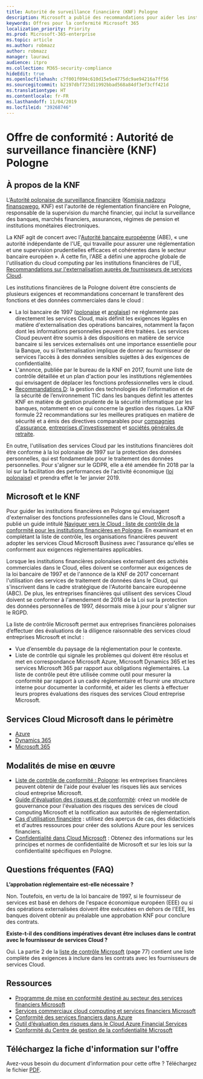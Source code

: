 ```yaml
---
title: Autorité de surveillance financière (KNF) Pologne
description: Microsoft a publié des recommandations pour aider les institutions financières en Pologne avec l’adoption de Cloud.
keywords: Offres pour la conformité Microsoft 365
localization_priority: Priority
ms.prod: Microsoft-365-enterprise
ms.topic: article
ms.author: robmazz
author: robmazz
manager: laurawi
audience: itpro
ms.collection: M365-security-compliance
hideEdit: true
ms.openlocfilehash: c7f001f094c610d15e5e4775dc9ae94216a7ff56
ms.sourcegitcommit: b2197dbf723d11992bbad568a84df3ef3cff421d
ms.translationtype: HT
ms.contentlocale: fr-FR
ms.lasthandoff: 11/04/2019
ms.locfileid: "39268746"
---
```

# <a name="compliance-offering-financial-supervision-authority-knf-poland"></a>Offre de conformité : Autorité de surveillance financière (KNF) Pologne

## <a name="about-the-knf"></a>À propos de la KNF

L’[Autorité polonaise de surveillance financière](https://www.knf.gov.pl/en/) ([Komisja nadzoru finansowego](https://www.knf.gov.pl/), KNF) est l'autorité de réglementation financière en Pologne, responsable de la supervision du marché financier, qui inclut la surveillance des banques, marchés financiers, assurances, régimes de pension et institutions monétaires électroniques.

La KNF agit de concert avec l'[Autorité bancaire européenne](https://eba.europa.eu/about-us) (ABE), « une autorité indépendante de l'UE, qui travaille pour assurer une réglementation et une supervision prudentielles efficaces et cohérentes dans le secteur bancaire européen ». À cette fin, l'ABE a défini une approche globale de l'utilisation du cloud computing par les institutions financières de l'UE, [Recommandations sur l'externalisation auprès de fournisseurs de services Cloud](https://eba.europa.eu/documents/10180/2170121/Final+draft+Recommendations+on+Cloud+Outsourcing+%28EBA-Rec-2017-03%29.pdf/5fa5cdde-3219-4e95-946d-0c0d05494362).

Les institutions financières de la Pologne doivent être conscients de plusieurs exigences et recommandations concernant le transfèrent des fonctions et des données commerciales dans le cloud :

- La loi bancaire de 1997 ([polonaise](https://www.nbp.pl/akty_prawne/ustawa_o_nbp/ustawa_o_nbp.pdf) et [anglaise](https://www.nbp.pl/en/aktyprawne/thebankingact.pdf)) ne réglemente pas directement les services Cloud, mais définit les exigences légales en matière d'externalisation des opérations bancaires, notamment la façon dont les informations personnelles peuvent être traitées. Les services Cloud peuvent être soumis à des dispositions en matière de service bancaire si les services externalisés ont une importance essentielle pour la Banque, ou si l’externalisation implique de donner au fournisseur de services l’accès à des données sensibles sujettes à des exigences de confidentialité.
- L'annonce, publiée par le bureau de la KNF en 2017, fournit une liste de contrôle détaillée et un plan d'action pour les institutions réglementées qui envisagent de déplacer les fonctions professionnelles vers le cloud.
- [Recommandations D](https://www.knf.gov.pl/knf/en/komponenty/img/Recommendation_D_44255.pdf): la gestion des technologies de l’information et de la sécurité de l’environnement TIC dans les banques définit les attentes KNF en matière de gestion prudente de la sécurité informatique par les banques, notamment en ce qui concerne la gestion des risques. La KNF formule 22 recommandations sur les meilleures pratiques en matière de sécurité et a émis des directives comparables pour [compagnies d'assurance](https://www.knf.gov.pl/knf/en/komponenty/img/knf_136041_KNF_IT_Guidelines_for_Insurance_41850.pdf), [entreprises d'investissement](https://www.knf.gov.pl/knf/en/komponenty/img/knf_158416_Wytyczne_IT_firmy_inwestycyjne_eng_47464.pdf) et [sociétés générales de retraite](https://www.knf.gov.pl/knf/en/komponenty/img/knf_136042_KNF_IT_Guidelines_for_Pensions_41851.pdf).

En outre, l'utilisation des services Cloud par les institutions financières doit être conforme à la loi polonaise de 1997 sur la protection des données personnelles, qui est fondamentale pour le traitement des données personnelles. Pour s'aligner sur le GDPR, elle a été amendée fin 2018 par la loi sur la facilitation des performances de l'activité économique ([loi polonaise](https://orka.sejm.gov.pl/proc7.nsf/ustawy/2606_u.htm)) et prendra effet le 1er janvier 2019.

## <a name="microsoft-and-the-knf"></a>Microsoft et le KNF

Pour guider les institutions financières en Pologne qui envisagent d'externaliser des fonctions professionnelles dans le Cloud, Microsoft a publié un guide intitulé [Naviguer vers le Cloud : liste de contrôle de la conformité pour les institutions financières en Pologne](https://aka.ms/FinServ-Guide-Poland). En examinant et en complétant la liste de contrôle, les organisations financières peuvent adopter les services Cloud Microsoft Business avec l'assurance qu'elles se conforment aux exigences réglementaires applicables.

Lorsque les institutions financières polonaises externalisent des activités commerciales dans le Cloud, elles doivent se conformer aux exigences de la loi bancaire de 1997 et de l'annonce de la KNF de 2017 concernant l'utilisation des services de traitement de données dans le Cloud, qui s'inscrivent dans le cadre stratégique de l'Autorité bancaire européenne (ABC). De plus, les entreprises financières qui utilisent des services Cloud doivent se conformer à l'amendement de 2018 de la Loi sur la protection des données personnelles de 1997, désormais mise à jour pour s'aligner sur le RGPD.

La liste de contrôle Microsoft permet aux entreprises financières polonaises d’effectuer des évaluations de la diligence raisonnable des services cloud entreprises Microsoft et inclut :

- Vue d’ensemble du paysage de la réglementation pour le contexte.
- Liste de contrôle qui signale les problèmes qui doivent être résolus et met en correspondance Microsoft Azure, Microsoft Dynamics 365 et les services Microsoft 365 par rapport aux obligations réglementaires. La liste de contrôle peut être utilisée comme outil pour mesurer la conformité par rapport à un cadre réglementaire et fournir une structure interne pour documenter la conformité, et aider les clients à effectuer leurs propres évaluations des risques des services Cloud entreprise Microsoft.

## <a name="microsoft-in-scope-cloud-services"></a>Services Cloud Microsoft dans le périmètre

- [Azure](https://aka.ms/AzureCompliance)
- [Dynamics 365](https://aka.ms/d365-compliance-list)
- [Microsoft 365](https://aka.ms/o365-compliance-framework)

## <a name="how-to-implement"></a>Modalités de mise en œuvre

- [Liste de contrôle de conformité : Pologne](https://aka.ms/FinServ-Guide-Poland): les entreprises financières peuvent obtenir de l'aide pour évaluer les risques liés aux services cloud entreprise Microsoft.
- [Guide d'évaluation des risques et de conformité](https://aka.ms/RiskGovernanceGuide): créez un modèle de gouvernance pour l'évaluation des risques des services de cloud computing Microsoft et la notification aux autorités de réglementation.
- [Cas d'utilisation financière](https://docs.microsoft.com/azure/industry/financial/) : utilisez des aperçus de cas, des didacticiels et d'autres ressources pour créer des solutions Azure pour les services financiers.
- [Confidentialité dans Cloud Microsoft](https://aka.ms/MCSPrivacy) : Obtenez des informations sur les principes et normes de confidentialité de Microsoft et sur les lois sur la confidentialité spécifiques en Pologne.

## <a name="frequently-asked-questions"></a>Questions fréquentes (FAQ)

**L’approbation réglementaire est-elle nécessaire ?**

Non. Toutefois, en vertu de la loi bancaire de 1997, si le fournisseur de services est basé en dehors de l'espace économique européen (EEE) ou si des opérations externalisées doivent être exécutées en dehors de l'EEE, les banques doivent obtenir au préalable une approbation KNF pour conclure des contrats.

**Existe-t-il des conditions impératives devant être incluses dans le contrat avec le fournisseur de services Cloud ?**

Oui. La partie 2 de la [liste de contrôle Microsoft](https://aka.ms/FinServ-Guide-Poland) (page 77) contient une liste complète des exigences à inclure dans les contrats avec les fournisseurs de services Cloud.

## <a name="resources"></a>Ressources

- [Programme de mise en conformité destiné au secteur des services financiers Microsoft](https://aka.ms/FSCP-Print)
- [Services commerciaux cloud computing et services financiers Microsoft](https://www.microsoft.com/trustcenter/cloudservices/financialservices)
- [Conformité des services financiers dans Azure](https://azure.microsoft.com/resources/videos/azurecon-2015-financial-services-compliance-in-azure/)
- [Outil d’évaluation des risques dans le Cloud Azure Financial Services](https://servicetrust.microsoft.com/ViewPage/FFIECBlueprint?command=Download&downloadType=Document&downloadId=079a1973-711a-428f-9312-9ddd290cff7b&docTab=c726d5c0-2d1e-11e8-a485-57140ec19669_PaaS)
- [Conformité du Centre de gestion de la confidentialité Microsoft](https://www.microsoft.com/trust-center/compliance/compliance-overview)

## <a name="download-the-offering-backgrounder"></a>Téléchargez la fiche d'information sur l'offre

Avez-vous besoin du document d’information pour cette offre ? Téléchargez le fichier [PDF](https://download.microsoft.com/download/B/3/9/B392C073-FDF7-4F0C-8765-03ACEE5E0289/KNF-Compliance.pdf).
